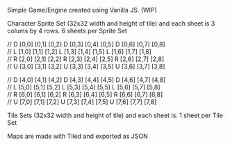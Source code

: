 Simple Game/Engine created using Vanilla JS. (WIP)

Character Sprite Set (32x32 width and height of tile) and each sheet is 3 colums by 4 rows. 6 sheets per Sprite Set

// D [0,0] [0,1] [0,2]  D [0,3] [0,4] [0,5]  D [0,6] [0,7] [0,8]  
// L [1,0] [1,1] [1,2]  L [1,3] [1,4] [1,5]  L [1,6] [1,7] [1,8]  
// R [2,0] [2,1] [2,2]  R [2,3] [2,4] [2,5]  R [2,6] [2,7] [2,8]  
// U [3,0] [3,1] [3,2]  U [3,3] [3,4] [3,5]  U [3,6] [3,7] [3,8]  

// D [4,0] [4,1] [4,2]  D [4,3] [4,4] [4,5]  D [4,6] [4,7] [4,8]  
// L [5,0] [5,1] [5,2]  L [5,3] [5,4] [5,5]  L [5,6] [5,7] [5,8]  
// R [6,0] [6,1] [6,2]  R [6,3] [6,4] [6,5]  R [6,6] [6,7] [6,8]  
// U [7,0] [7,1] [7,2]  U [7,3] [7,4] [7,5]  U [7,6] [7,7] [7,8]  

Tile Sets (32x32 width and height of tile) and each sheet is. 1 sheet per Tile Set

Maps are made with Tiled and exported as JSON